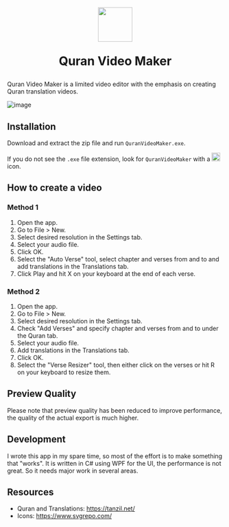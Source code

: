 <h1 align="center">
    <img src="./icon.png" width=80 height=80>
    <p>Quran Video Maker</p>
</h1>

Quran Video Maker is a limited video editor with the emphasis on creating Quran translation videos.

![image](screenshot.png)

## Installation

Download and extract the zip file and run `QuranVideoMaker.exe`.

If you do not see the `.exe` file extension, look for `QuranVideoMaker` with a <img src="./icon.png" width=20 height=20>
 icon.

## How to create a video
### Method 1
1. Open the app.
2. Go to File > New.
3. Select desired resolution in the Settings tab.
4. Select your audio file.
5. Click OK.
6. Select the "Auto Verse" tool, select chapter and verses from and to and add translations in the Translations tab.
8. Click Play and hit X on your keyboard at the end of each verse.

### Method 2
1. Open the app.
2. Go to File > New.
3. Select desired resolution in the Settings tab.
4. Check "Add Verses" and specify chapter and verses from and to under the Quran tab.
5. Select your audio file.
6. Add translations in the Translations tab.
7. Click OK.
8. Select the "Verse Resizer" tool, then either click on the verses or hit R on your keyboard to resize them.

## Preview Quality
Please note that preview quality has been reduced to improve performance, the quality of the actual export is much higher.

## Development
I wrote this app in my spare time, so most of the effort is to make something that "works".
It is written in C# using WPF for the UI, the performance is not great.
So it needs major work in several areas.


## Resources
* Quran and Translations: https://tanzil.net/
* Icons: https://www.svgrepo.com/
